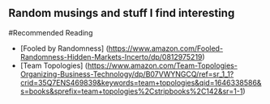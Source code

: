 ## Random musings and stuff I find interesting

#Recommended Reading
- [Fooled by Randomness] (https://www.amazon.com/Fooled-Randomness-Hidden-Markets-Incerto/dp/0812975219)
- [Team Topologies] (https://www.amazon.com/Team-Topologies-Organizing-Business-Technology/dp/B07VWYNGCQ/ref=sr_1_1?crid=35Q7ENS469839&keywords=team+topologies&qid=1646338586&s=books&sprefix=team+topologies%2Cstripbooks%2C142&sr=1-1)
